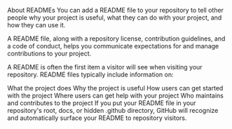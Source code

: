 About READMEs
You can add a README file to your repository to tell other people why your project is useful, what they can do with your project, and how they can use it.

A README file, along with a repository license, contribution guidelines, and a code of conduct, helps you communicate expectations for and manage contributions to your project.

A README is often the first item a visitor will see when visiting your repository. README files typically include information on:

What the project does
Why the project is useful
How users can get started with the project
Where users can get help with your project
Who maintains and contributes to the project
If you put your README file in your repository's root, docs, or hidden .github directory, GitHub will recognize and automatically surface your README to repository visitors.